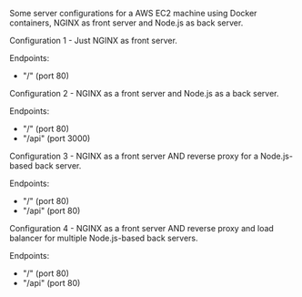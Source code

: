 Some server configurations for a AWS EC2 machine using Docker containers, NGINX as front server and Node.js as back server.

Configuration 1 - Just NGINX as front server.

Endpoints:
- "/" (port 80)

Configuration 2 - NGINX as a front server and Node.js as a back server.

Endpoints:
- "/" (port 80)
- "/api" (port 3000)

Configuration 3 - NGINX as a front server AND reverse proxy for a Node.js-based back server.

Endpoints:
- "/" (port 80)
- "/api" (port 80)

Configuration 4 - NGINX as a front server AND reverse proxy and load balancer for multiple Node.js-based back servers.

Endpoints:
- "/" (port 80)
- "/api" (port 80)